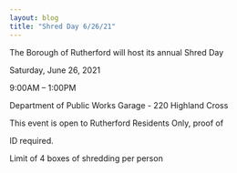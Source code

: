 ```yaml
---
layout: blog
title: "Shred Day 6/26/21"
---
```


The Borough of Rutherford will host its annual Shred Day

Saturday, June 26, 2021

9:00AM – 1:00PM

Department of Public Works Garage - 220 Highland Cross

This event is open to Rutherford Residents Only, proof of

ID required.

Limit of 4 boxes of shredding per person
